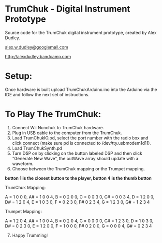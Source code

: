 TrumChuk - Digital Instrument Prototype
========
Source code for the TrumChuk digital instrument prototype, created by Alex Dudley.

alex.w.dudley@googlemail.com

http://alexdudley.bandcamp.com

Setup:
======
Once hardware is built upload TrumChukArduino.ino into the Arduino via the IDE and follow the next set of instructions.

To Play The TrumChuk:
======

1. Connect Wii Nunchuk to TrumChuk hardware.
2. Plug in USB cable to the computer from the TrumChuk.
3. Load TrumChukIO.pd, select the port number with the radio box and click connect (make sure pd is connected to /dev/tty.usbmodem1d11).
4. Load TrumChukSynth.pd
5. Turn DSP on by clicking on the button labeled DSP and then click "Generate New Wave", the outWave array should update with a waveform.
6. Choose between the TrumChuk mapping or the Trumpet mapping.

**button 1 is the closest button to the player, button 4 is the thumb button**

TrumChuk Mapping: 

A = 1 0 0 0, A# = 1 0 0 4, B = 0 2 0 0, C = 0 0 3 0, C# = 0 0 3 4, D = 1 2 0 0, D# = 1 2 0 4, E = 1 0 3 0, F = 0 2 3 0, F# 0 2 3 4, G = 1 2 3 0, G# = 1 2 3 4

Trumpet Mapping: 

A = 1 2 0 4, A# = 1 0 0 4, B = 0 2 0 4, C = 0 0 0 0, C# = 1 2 3 0, D = 1 0 3 0, D# = 0 2 3 0, E = 1 2 0 0, F = 1 0 0 0, F# 0 2 0 0, G = 0 0 0 4, G# = 0 2 3 4

7. Happy Trumming!

